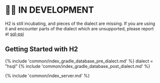 # 👷‍♀️ IN DEVELOPMENT 

H2 is still incubating, and pieces of the dialect are missing. If you are using it
and encounter parts of the dialect which are unsupported, please report at
[sql-psi](https://github.com/AlecStrong/sql-psi)

## Getting Started with H2

{% include 'common/index_gradle_database_pre_dialect.md' %}
    dialect = "hsql"
{% include 'common/index_gradle_database_post_dialect.md' %}

{% include 'common/index_server.md' %}